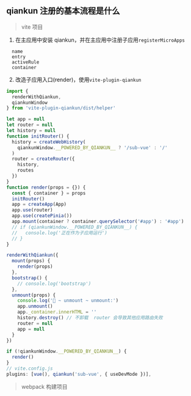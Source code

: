<!-- ## 注册机制、异步加载、生命周期管理、通信机制、构建时集成应用及应用独立发布部署、安全隔离措施


 匹配规则
项目中是如何配置的 基础路径

qiankun 基本配置流程
主应用和子应用的基础路径
路由匹配规则

1. 在主应用中安装 qiankun，并在主应用中注册子应用
   name entry container activeRule
2. 在子应用中导出相应的 生命周期 钩子
3. 配置子应用的打包配置
4. > vue
   > 在项目 src 目录中增加 `public-path.js`

```js
output: {
  library: `${packageName}-[name]`,
  libraryTarget: 'umd',
  chunkLoadingGlobal: `webpackJsonp_${packageName}`,
},
```

3.

---


-->

## qiankun 注册的基本流程是什么

> vite 项目

1. 在主应用中安装 qiankun，并在主应用中注册子应用`registerMicroApps`

```
  name
  entry
  activeRule
  container
```

2. 改造子应用入口(render)，使用`vite-plugin-qiankun`

```js
import {
  renderWithQiankun,
  qiankunWindow
} from 'vite-plugin-qiankun/dist/helper'

let app = null
let router = null
let history = null
function initRouter() {
  history = createWebHistory(
    qiankunWindow.__POWERED_BY_QIANKUN__ ? '/sub-vue' : '/'
  )
  router = createRouter({
    history,
    routes
  })
}
function render(props = {}) {
  const { container } = props
  initRouter()
  app = createApp(App)
  app.use(router)
  app.use(createPinia())
  app.mount(container ? container.querySelector('#app') : '#app')
  // if (qiankunWindow.__POWERED_BY_QIANKUN__) {
  //   console.log('正在作为子应用运行')
  // }
}

renderWithQiankun({
  mount(props) {
    render(props)
  },
  bootstrap() {
    // console.log('bootstrap')
  },
  unmount(props) {
    console.log('🚀 ~ unmount ~ unmount:')
    app.unmount()
    app._container.innerHTML = ''
    history.destroy() // 不卸载  router 会导致其他应用路由失败
    router = null
    app = null
  }
})

if (!qiankunWindow.__POWERED_BY_QIANKUN__) {
  render()
}
// vite.config.js
plugins: [vue(), qiankun('sub-vue', { useDevMode })],

```

> webpack 构建项目
